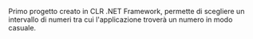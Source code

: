 Primo progetto creato in CLR .NET Framework, permette di scegliere un intervallo di numeri tra cui l'applicazione troverà un numero in modo casuale.
